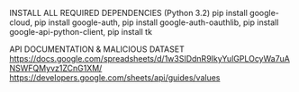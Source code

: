 INSTALL ALL REQUIRED DEPENDENCIES (Python 3.2)
pip install google-cloud,
pip install google-auth,
pip install google-auth-oauthlib,
pip install google-api-python-client,
pip install tk

API DOCUMENTATION & MALICIOUS DATASET
https://docs.google.com/spreadsheets/d/1w3SIDdnR9IkyYulGPLOcyWa7uANSWFQMyvz1ZCnG1XM/
https://developers.google.com/sheets/api/guides/values
